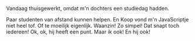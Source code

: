 Vandaag thuisgewerkt, omdat m'n dochters een studiedag hadden.

Paar studenten van afstand kunnen helpen. En Koop vond m'n JavaScriptje niet heel tof. Of te moeilijk eigenlijk. Waanzin! Zo simpel! Dat snapt toch iedereen! Ok, ok, hij heeft een punt. Maar ik ook! En hij ook!